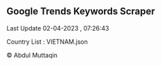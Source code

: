 

## Google Trends Keywords Scraper 
 
Last Update 02-04-2023 , 07:26:43

Country List :
VIETNAM.json



© Abdul Muttaqin 

